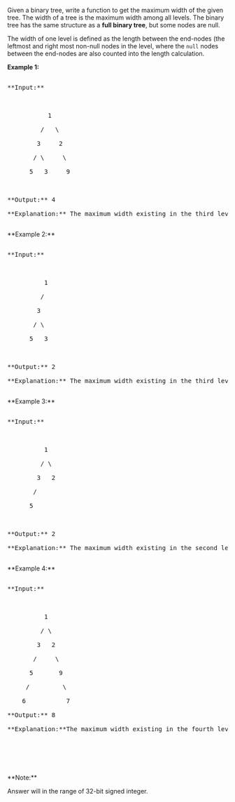 
Given a binary tree, write a function to get the maximum width of the given tree. The width of a tree is the maximum width among all levels. The binary tree has the same structure as a **full binary tree**, but some nodes are null. 

The width of one level is defined as the length between the end-nodes (the leftmost and right most non-null nodes in the level, where the `null` nodes between the end-nodes are also counted into the length calculation.

**Example 1:**<br />
<pre>
**Input:** 

           1
         /   \
        3     2
       / \     \  
      5   3     9 

**Output:** 4
**Explanation:** The maximum width existing in the third level with the length 4 (5,3,null,9).
</pre>


<p>**Example 2:**<br />
<pre>
**Input:** 

          1
         /  
        3    
       / \       
      5   3     

**Output:** 2
**Explanation:** The maximum width existing in the third level with the length 2 (5,3).
</pre>


<p>**Example 3:**<br />
<pre>
**Input:** 

          1
         / \
        3   2 
       /        
      5      

**Output:** 2
**Explanation:** The maximum width existing in the second level with the length 2 (3,2).
</pre>

<p>**Example 4:**<br />
<pre>
**Input:** 

          1
         / \
        3   2
       /     \  
      5       9 
     /         \
    6           7
**Output:** 8
**Explanation:**The maximum width existing in the fourth level with the length 8 (6,null,null,null,null,null,null,7).


</pre>

<p>**Note:**
Answer will in the range of 32-bit signed integer.

